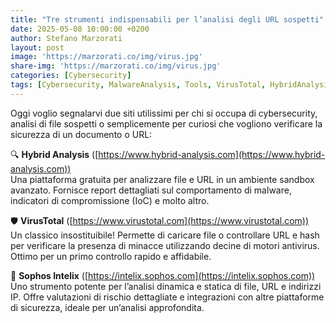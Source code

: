 ```yaml
---
title: "Tre strumenti indispensabili per l’analisi degli URL sospetti"
date: 2025-05-08 10:00:00 +0200
author: Stefano Marzorati
layout: post
image: 'https://marzorati.co/img/virus.jpg'
share-img: 'https://marzorati.co/img/virus.jpg'
categories: [Cybersecurity]
tags: [Cybersecurity, MalwareAnalysis, Tools, VirusTotal, HybridAnalysis]
---
```

Oggi voglio segnalarvi due siti utilissimi per chi si occupa di cybersecurity, analisi di file sospetti o semplicemente per curiosi che vogliono verificare la sicurezza di un documento o URL:  

🔍 **Hybrid Analysis** ([https://www.hybrid-analysis.com](https://www.hybrid-analysis.com))  
Una piattaforma gratuita per analizzare file e URL in un ambiente sandbox avanzato. Fornisce report dettagliati sul comportamento di malware, indicatori di compromissione (IoC) e molto altro.  

🛡️ **VirusTotal** ([https://www.virustotal.com](https://www.virustotal.com))  
Un classico insostituibile! Permette di caricare file o controllare URL e hash per verificare la presenza di minacce utilizzando decine di motori antivirus. Ottimo per un primo controllo rapido e affidabile.  

📡 **Sophos Intelix** ([https://intelix.sophos.com](https://intelix.sophos.com))  
Uno strumento potente per l’analisi dinamica e statica di file, URL e indirizzi IP. Offre valutazioni di rischio dettagliate e integrazioni con altre piattaforme di sicurezza, ideale per un’analisi approfondita.  